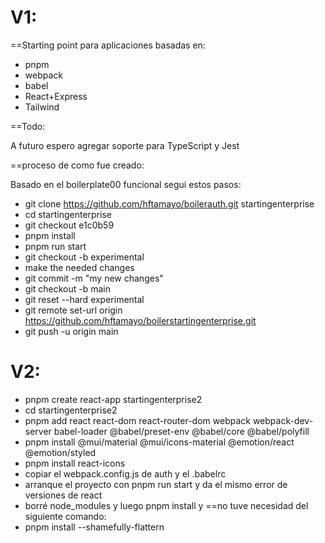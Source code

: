 V1:
=

==Starting point para aplicaciones basadas en:
- pnpm
- webpack
- babel
- React+Express
- Tailwind

==Todo:

A futuro espero agregar soporte para TypeScript y Jest

==proceso de como fue creado:

Basado en el boilerplate00 funcional segui estos pasos:
- git clone https://github.com/hftamayo/boilerauth.git startingenterprise
- cd startingenterprise
- git checkout e1c0b59
- pnpm install
- pnpm run start
- git checkout -b experimental
- make the needed changes
- git commit -m "my new changes"
- git checkout -b main
- git reset --hard experimental
- git remote set-url origin https://github.com/hftamayo/boilerstartingenterprise.git
- git push -u origin main

V2:
=

* pnpm create react-app startingenterprise2
* cd startingenterprise2
* pnpm add react react-dom react-router-dom webpack webpack-dev-server babel-loader @babel/preset-env @babel/core @babel/polyfill
* pnpm install @mui/material @mui/icons-material @emotion/react @emotion/styled
* pnpm install react-icons
* copiar el webpack.config.js de auth y el .babelrc
* arranque el proyecto con pnpm run start y da el mismo error de versiones de react
* borré node_modules y luego pnpm install y ==no tuve necesidad del siguiente comando:
* pnpm install --shamefully-flattern


